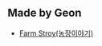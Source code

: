 ## Made by Geon

- [Farm Stroy(농장이야기)]([https://www.naver.com/](https://github.com/xcb00/License/blob/main/License%20Folder/FarmStory.md)https://github.com/xcb00/License/blob/main/License%20Folder/FarmStory.md)

